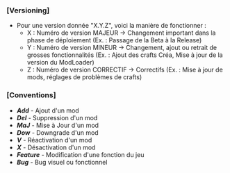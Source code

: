 ### [Versioning]

- Pour une version donnée "X.Y.Z", voici la manière de fonctionner :
  - X : Numéro de version MAJEUR -> Changement important dans la phase de déploiement (Ex. : Passage de la Beta à la Release)
  - Y : Numéro de version MINEUR -> Changement, ajout ou retrait de grosses fonctionnalités (Ex. : Ajout des crafts Créa, Mise à jour de la version du ModLoader)
  - Z : Numéro de version CORRECTIF -> Correctifs (Ex. : Mise à jour de mods, réglages de problèmes de crafts)

### [Conventions]

- **_Add_** - Ajout d'un mod
- **_Del_** - Suppression d'un mod
- **_MaJ_** - Mise à Jour d'un mod
- **_Dow_** - Downgrade d'un mod
- **_V_** - Réactivation d'un mod
- **_X_** - Désactivation d'un mod
- **_Feature_** - Modification d'une fonction du jeu
- **_Bug_** - Bug visuel ou fonctionnel

